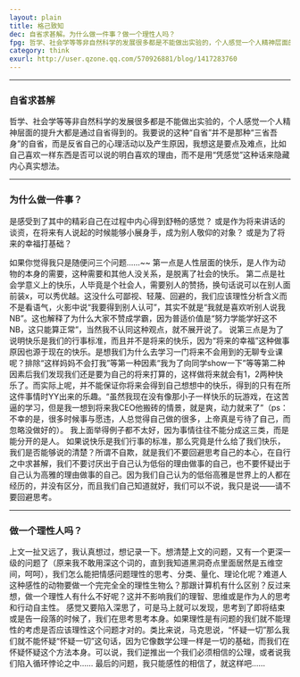 ```yaml
---
layout: plain
title: 格己致知
dec: 自省求甚解。为什么做一件事？做一个理性人吗？
fpg: 哲学、社会学等等非自然科学的发展很多都是不能做出实验的，个人感觉一个人精神层面的提升大都是通过自省得到的。我要说的这种“自省”并不是那种“三省吾身”的自省，而是反省自己的心理活动以及产生原因，我想这是要点及难点，比如自己喜欢一样东西是否可以说的明白喜欢的理由，而不是用“凭感觉”这种话来隐藏内心真实想法。
category: think
exurl: http://user.qzone.qq.com/570926881/blog/1417283760
---
```



---

### 自省求甚解
哲学、社会学等等非自然科学的发展很多都是不能做出实验的，个人感觉一个人精神层面的提升大都是通过自省得到的。我要说的这种“自省”并不是那种“三省吾身”的自省，而是反省自己的心理活动以及产生原因，我想这是要点及难点，比如自己喜欢一样东西是否可以说的明白喜欢的理由，而不是用“凭感觉”这种话来隐藏内心真实想法。


---

### 为什么做一件事？

是感受到了其中的精彩自己在过程中内心得到舒畅的感觉？
或是作为将来讲话的谈资，在将来有人说起的时候能够小展身手，成为别人敬仰的对象？
或是为了将来的幸福打基础？

如果你觉得我只是随便问三个问题……~~
第一点是人性层面的快乐，是人作为动物的本身的需要，这种需要和其他人没关系，是脱离了社会的快乐。
第二点是社会学意义上的快乐，人毕竟是个社会人，需要别人的赞扬，换句话说可以在别人面前装x，可以秀优越。这没什么可鄙视、轻蔑、回避的，我们应该理性分析含义而不是看语气，火影中说“我要得到别人认可”，其实不就是“我就是喜欢听别人说我NB”。这也解释了为什么大家不赞成学霸，因为普适价值是“努力学能学好这不NB，这只能算正常”，当然我不认同这种观点，就不展开说了。
说第三点是为了说明快乐是我们的行事标准，而且并不是将来的快乐，因为“将来的幸福”这种做事原因也源于现在的快乐。是想我们为什么去学习一门将来不会用到的无聊专业课呢？排除“这样妈妈不会打我”等第一种因素“我为了向同学show一下”等等第二种因素后我们发现我们还是要为自己的将来打算的，这样做将来就会有1，2两种快乐了。而实际上呢，并不能保证你将来会得到自己想想中的快乐，得到的只有在所这件事情时YY出来的乐趣。“虽然我现在没有像那小子一样快乐的玩游戏，在这苦逼的学习，但是我一想到将来我CEO他搬砖的情景，就是爽，动力就来了”（ps：不幸的是，很多时候事与愿违，人总觉得自己做的很多，上帝真是亏待了自己，而忽略没做好的）。
我上面举得例子都不太好，因为事情往往不能分成这三类，而是能分开的是人。
如果说快乐是我们行事的标准，那么究竟是什么给了我们快乐，我们是否能够说的清楚？所谓不自欺，就是我们不要回避思考自己的本心，在自行之中求甚解，我们不要讨厌出于自己认为低俗的理由做事的自己，也不要怀疑出于自己认为高雅的理由做事的自己。因为我们自己认为的低俗高雅是世界上的人都在经历的，并没有区分，而且我们自己知道就好，我们可以不说，我只是说——请不要回避思考。

---

### 做一个理性人吗？
上文一扯又远了，我认真想过，想记录一下。想清楚上文的问题，又有一个更深一级的问题了（原来我不敢用深这个词的，直到我知道黑洞奇点里面居然是五维空间，呵呵），我们怎么能把情感问题理性的思考、分类、量化、理论化呢？难道人这种感性的动物要做一个完完全全的理性生物么？那跟计算机有什么区别？反过来想，做一个理性人有什么不好呢？这并不影响我们的理智、思维或是作为人的思考和行动自主性。
感觉又要陷入深思了，可是马上就可以发现，思考到了即将结束或是告一段落的时候了，我们在思考思考本身。如果理性是有问题的我们就不能理性的考虑是否应该理性这个问题才对的。类比来说，马克思说，“怀疑一切”那么我们就不能怀疑“怀疑一切”这句话，因为它像数学公理一样是一切的基础，而我们在怀疑怀疑这个方法本身。可以说，我们逆推出一个我们必须相信的公理，或者说我们陷入循环悖论之中……
最后的问题，我只能感性的相信了，就这样吧……